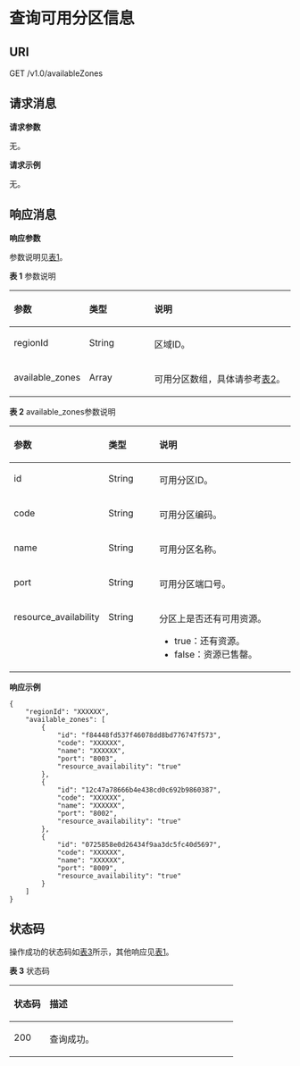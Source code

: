 # 查询可用分区信息<a name="ZH-CN_TOPIC_0052507332"></a>

## **URI**<a name="section11589173274"></a>

GET /v1.0/availableZones

## **请求消息**<a name="section1271822314281"></a>

**请求参数**

无。

**请求示例**

无。

## **响应消息**<a name="section1745154162813"></a>

**响应参数**

参数说明见[表1](#table5725353918)。

**表 1**  参数说明

<a name="table5725353918"></a>
<table><thead align="left"><tr id="row1862534399"><th class="cellrowborder" valign="top" width="20.41%" id="mcps1.2.4.1.1"><p id="p2615536391"><a name="p2615536391"></a><a name="p2615536391"></a>参数</p>
</th>
<th class="cellrowborder" valign="top" width="24.490000000000002%" id="mcps1.2.4.1.2"><p id="p86453163917"><a name="p86453163917"></a><a name="p86453163917"></a>类型</p>
</th>
<th class="cellrowborder" valign="top" width="55.1%" id="mcps1.2.4.1.3"><p id="p196135383919"><a name="p196135383919"></a><a name="p196135383919"></a>说明</p>
</th>
</tr>
</thead>
<tbody><tr id="row137195353920"><td class="cellrowborder" valign="top" width="20.41%" headers="mcps1.2.4.1.1 "><p id="p126953173914"><a name="p126953173914"></a><a name="p126953173914"></a>regionId</p>
</td>
<td class="cellrowborder" valign="top" width="24.490000000000002%" headers="mcps1.2.4.1.2 "><p id="p197135314392"><a name="p197135314392"></a><a name="p197135314392"></a>String</p>
</td>
<td class="cellrowborder" valign="top" width="55.1%" headers="mcps1.2.4.1.3 "><p id="p18755363917"><a name="p18755363917"></a><a name="p18755363917"></a>区域ID。</p>
</td>
</tr>
<tr id="row075534392"><td class="cellrowborder" valign="top" width="20.41%" headers="mcps1.2.4.1.1 "><p id="p6715311397"><a name="p6715311397"></a><a name="p6715311397"></a>available_zones</p>
</td>
<td class="cellrowborder" valign="top" width="24.490000000000002%" headers="mcps1.2.4.1.2 "><p id="p7755373913"><a name="p7755373913"></a><a name="p7755373913"></a>Array</p>
</td>
<td class="cellrowborder" valign="top" width="55.1%" headers="mcps1.2.4.1.3 "><p id="p3775313395"><a name="p3775313395"></a><a name="p3775313395"></a>可用分区数组，具体请参考<a href="#table20901104905614">表2</a>。</p>
</td>
</tr>
</tbody>
</table>

**表 2**  available\_zones参数说明

<a name="table20901104905614"></a>
<table><thead align="left"><tr id="row12901249155618"><th class="cellrowborder" valign="top" width="21.21212121212121%" id="mcps1.2.4.1.1"><p id="p6686654192615"><a name="p6686654192615"></a><a name="p6686654192615"></a>参数</p>
</th>
<th class="cellrowborder" valign="top" width="20.202020202020204%" id="mcps1.2.4.1.2"><p id="p129029492566"><a name="p129029492566"></a><a name="p129029492566"></a>类型</p>
</th>
<th class="cellrowborder" valign="top" width="58.58585858585859%" id="mcps1.2.4.1.3"><p id="p690217494561"><a name="p690217494561"></a><a name="p690217494561"></a>说明</p>
</th>
</tr>
</thead>
<tbody><tr id="row139022491568"><td class="cellrowborder" valign="top" width="21.21212121212121%" headers="mcps1.2.4.1.1 "><p id="p1290214497560"><a name="p1290214497560"></a><a name="p1290214497560"></a>id</p>
</td>
<td class="cellrowborder" valign="top" width="20.202020202020204%" headers="mcps1.2.4.1.2 "><p id="p29021492564"><a name="p29021492564"></a><a name="p29021492564"></a>String</p>
</td>
<td class="cellrowborder" valign="top" width="58.58585858585859%" headers="mcps1.2.4.1.3 "><p id="p1990217498567"><a name="p1990217498567"></a><a name="p1990217498567"></a>可用分区ID。</p>
</td>
</tr>
<tr id="row490216496566"><td class="cellrowborder" valign="top" width="21.21212121212121%" headers="mcps1.2.4.1.1 "><p id="p2902164995619"><a name="p2902164995619"></a><a name="p2902164995619"></a>code</p>
</td>
<td class="cellrowborder" valign="top" width="20.202020202020204%" headers="mcps1.2.4.1.2 "><p id="p1902124917569"><a name="p1902124917569"></a><a name="p1902124917569"></a>String</p>
</td>
<td class="cellrowborder" valign="top" width="58.58585858585859%" headers="mcps1.2.4.1.3 "><p id="p1490212498563"><a name="p1490212498563"></a><a name="p1490212498563"></a>可用分区编码。</p>
</td>
</tr>
<tr id="row119023498565"><td class="cellrowborder" valign="top" width="21.21212121212121%" headers="mcps1.2.4.1.1 "><p id="p15902649165614"><a name="p15902649165614"></a><a name="p15902649165614"></a>name</p>
</td>
<td class="cellrowborder" valign="top" width="20.202020202020204%" headers="mcps1.2.4.1.2 "><p id="p119022492561"><a name="p119022492561"></a><a name="p119022492561"></a>String</p>
</td>
<td class="cellrowborder" valign="top" width="58.58585858585859%" headers="mcps1.2.4.1.3 "><p id="p2902204935616"><a name="p2902204935616"></a><a name="p2902204935616"></a>可用分区名称。</p>
</td>
</tr>
<tr id="row890204912564"><td class="cellrowborder" valign="top" width="21.21212121212121%" headers="mcps1.2.4.1.1 "><p id="p79021549175610"><a name="p79021549175610"></a><a name="p79021549175610"></a>port</p>
</td>
<td class="cellrowborder" valign="top" width="20.202020202020204%" headers="mcps1.2.4.1.2 "><p id="p10902949165614"><a name="p10902949165614"></a><a name="p10902949165614"></a>String</p>
</td>
<td class="cellrowborder" valign="top" width="58.58585858585859%" headers="mcps1.2.4.1.3 "><p id="p17902154925615"><a name="p17902154925615"></a><a name="p17902154925615"></a>可用分区端口号。</p>
</td>
</tr>
<tr id="row1285718223542"><td class="cellrowborder" valign="top" width="21.21212121212121%" headers="mcps1.2.4.1.1 "><p id="p28591422145411"><a name="p28591422145411"></a><a name="p28591422145411"></a>resource_availability</p>
</td>
<td class="cellrowborder" valign="top" width="20.202020202020204%" headers="mcps1.2.4.1.2 "><p id="p11859172215541"><a name="p11859172215541"></a><a name="p11859172215541"></a>String</p>
</td>
<td class="cellrowborder" valign="top" width="58.58585858585859%" headers="mcps1.2.4.1.3 "><p id="p1219863831719"><a name="p1219863831719"></a><a name="p1219863831719"></a>分区上是否还有可用资源。</p>
<a name="ul17198113812171"></a><a name="ul17198113812171"></a><ul id="ul17198113812171"><li>true：还有资源。</li><li>false：资源已售罄。</li></ul>
</td>
</tr>
</tbody>
</table>

**响应示例**

```
{
    "regionId": "XXXXXX",
    "available_zones": [
        {
            "id": "f84448fd537f46078dd8bd776747f573",
            "code": "XXXXXX",
            "name": "XXXXXX",
            "port": "8003",
            "resource_availability": "true"
        },
        {
            "id": "12c47a78666b4e438cd0c692b9860387",
            "code": "XXXXXX",
            "name": "XXXXXX",
            "port": "8002",
            "resource_availability": "true"
        },
        {
            "id": "0725858e0d26434f9aa3dc5fc40d5697",
            "code": "XXXXXX",
            "name": "XXXXXX",
            "port": "8009",
            "resource_availability": "true"
        }
    ]
} 
```

## **状态码**<a name="section9114171291417"></a>

操作成功的状态码如[表3](#table201151124142)所示，其他响应见[表1](状态码.md#table5210141351517)。

**表 3**  状态码

<a name="table201151124142"></a>
<table><thead align="left"><tr id="row61151912141410"><th class="cellrowborder" valign="top" width="15.98%" id="mcps1.2.3.1.1"><p id="p18115512151411"><a name="p18115512151411"></a><a name="p18115512151411"></a>状态码</p>
</th>
<th class="cellrowborder" valign="top" width="84.02%" id="mcps1.2.3.1.2"><p id="p41151712151419"><a name="p41151712151419"></a><a name="p41151712151419"></a>描述</p>
</th>
</tr>
</thead>
<tbody><tr id="row811551251417"><td class="cellrowborder" valign="top" width="15.98%" headers="mcps1.2.3.1.1 "><p id="p17115201211417"><a name="p17115201211417"></a><a name="p17115201211417"></a>200</p>
</td>
<td class="cellrowborder" valign="top" width="84.02%" headers="mcps1.2.3.1.2 "><p id="p16116151214148"><a name="p16116151214148"></a><a name="p16116151214148"></a>查询成功。</p>
</td>
</tr>
</tbody>
</table>

